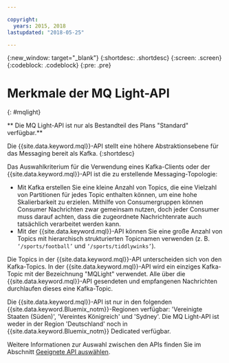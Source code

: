 ```yaml
---

copyright:
  years: 2015, 2018
lastupdated: "2018-05-25"

---
```


{:new_window: target="_blank"}
{:shortdesc: .shortdesc}
{:screen: .screen}
{:codeblock: .codeblock}
{:pre: .pre}

# Merkmale der MQ Light-API
{: #mqlight}

** Die MQ Light-API ist nur als Bestandteil des Plans "Standard" verfügbar.**
<br/>

Die {{site.data.keyword.mql}}-API stellt eine höhere Abstraktionsebene für das Messaging bereit als Kafka.
{:shortdesc}

Das Auswahlkriterium für die Verwendung eines Kafka-Clients oder der {{site.data.keyword.mql}}-API ist
die zu erstellende Messaging-Topologie:

* Mit Kafka erstellen Sie eine kleine Anzahl von Topics, die eine Vielzahl von Partitionen für jedes Topic enthalten können, um eine hohe Skalierbarkeit zu erzielen. Mithilfe von Consumergruppen können Consumer Nachrichten zwar gemeinsam nutzen, doch jeder Consumer muss darauf achten, dass die zugeordnete Nachrichtenrate auch tatsächlich verarbeitet werden kann.
* Mit der {{site.data.keyword.mql}}-API können Sie eine große Anzahl von Topics mit hierarchisch strukturierten Topicnamen verwenden (z. B. <code>‘/sports/football’</code> und <code>‘/sports/tiddlywinks’</code>). 

Die Topics in der {{site.data.keyword.mql}}-API unterscheiden sich von
den Kafka-Topics. In der {{site.data.keyword.mql}}-API wird ein einziges Kafka-Topic
mit der Bezeichnung "MQLight" verwendet. Alle über die {{site.data.keyword.mql}}-API gesendeten
und empfangenen Nachrichten durchlaufen dieses eine Kafka-Topic.

Die {{site.data.keyword.mql}}-API ist nur in den folgenden
{{site.data.keyword.Bluemix_notm}}-Regionen verfügbar: 'Vereinigte Staaten (Süden)', 'Vereintes Königreich' und 'Sydney'. Die MQ Light-API ist weder in der Region 'Deutschland' noch in
{{site.data.keyword.Bluemix_notm}} Dedicated verfügbar.

<!-- begin STAGING ONLY -->
Weitere Informationen zur Auswahl zwischen den APIs finden Sie im Abschnitt [Geeignete API auswählen](/docs/services/EventStreams/eventstreams087.html).
<!-- end STAGING ONLY -->

